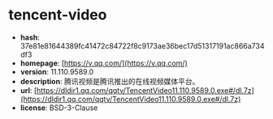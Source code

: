 # tencent-video

- **hash**: 37e81e81644389fc41472c84722f8c9173ae36bec17d51317191ac866a734df3
- **homepage**: [https://v.qq.com/](https://v.qq.com/)
- **version**: 11.110.9589.0
- **description**: 腾讯视频是腾讯推出的在线视频媒体平台。
- **url**: [https://dldir1.qq.com/qqtv/TencentVideo11.110.9589.0.exe#/dl.7z](https://dldir1.qq.com/qqtv/TencentVideo11.110.9589.0.exe#/dl.7z)
- **license**: BSD-3-Clause

